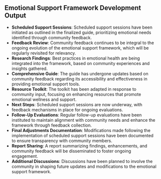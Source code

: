 

## Emotional Support Framework Development Output

- **Scheduled Support Sessions**: Scheduled support sessions have been initiated as outlined in the finalized guide, prioritizing emotional needs identified through community feedback.
- **Feedback Review**: Community feedback continues to be integral to the ongoing evolution of the emotional support framework, which will be regularly revisited for relevancy.
- **Research Findings**: Best practices in emotional health are being integrated into the framework, based on community experiences and insights gathered.
- **Comprehensive Guide**: The guide has undergone updates based on community feedback regarding its accessibility and effectiveness in providing emotional support tools.
- **Resource Toolkit**: The toolkit has been adapted in response to community input, focusing on enhancing resources that promote emotional wellness and support.
- **Next Steps**: Scheduled support sessions are now underway, with feedback mechanisms in place for ongoing evaluations.
- **Follow-Up Evaluations**: Regular follow-up evaluations have been instituted to maintain alignment with community needs and enhance the framework through feedback collection.
- **Final Adjustments Documentation**: Modifications made following the implementation of scheduled support sessions have been documented to ensure transparency with community members.
- **Report Sharing**: A report summarizing findings, enhancements, and community feedback will be disseminated to foster ongoing engagement.
- **Additional Discussions**: Discussions have been planned to involve the community in shaping future updates and modifications to the emotional support framework.